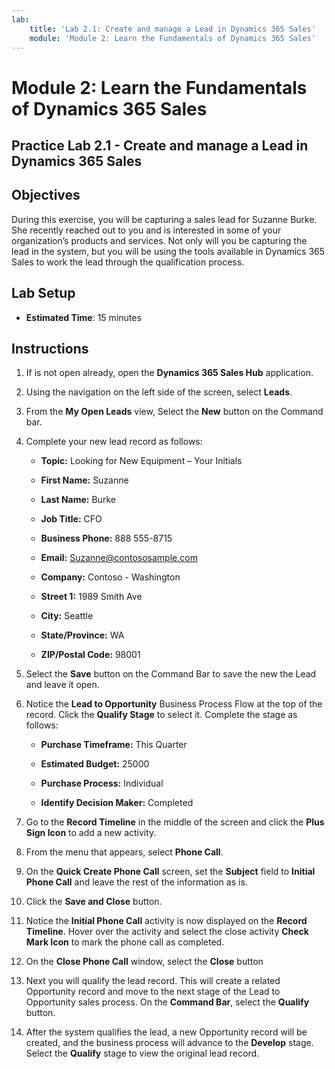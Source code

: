 ```yaml
---
lab:
    title: 'Lab 2.1: Create and manage a Lead in Dynamics 365 Sales'
    module: 'Module 2: Learn the Fundamentals of Dynamics 365 Sales'
---
```


Module 2: Learn the Fundamentals of Dynamics 365 Sales
========================

## Practice Lab 2.1 - Create and manage a Lead in Dynamics 365 Sales

## Objectives

During this exercise, you will be capturing a sales lead for Suzanne Burke. She recently reached out to you and is interested in some of your organization’s products and services. Not only will you be capturing the lead in the system, but you will be using the tools available in Dynamics 365 Sales to work the lead through the qualification process.


## Lab Setup

  - **Estimated Time**: 15 minutes

## Instructions

1. If is not open already, open the **Dynamics 365 Sales Hub** application. 

2. Using the navigation on the left side of the screen, select **Leads**. 

3. From the **My Open Leads** view, Select the **New** button on the Command bar.

4. Complete your new lead record as follows:

	- **Topic:** Looking for New Equipment – Your Initials

	- **First Name:** Suzanne

	- **Last Name:** Burke

	- **Job Title:** CFO

	- **Business Phone:** 888 555-8715

	- **Email:** Suzanne@contososample.com

	- **Company:** Contoso - Washington

	- **Street 1:** 1989 Smith Ave

	- **City:** Seattle

	- **State/Province:** WA

	- **ZIP/Postal Code:** 98001 

5. Select the **Save** button on the Command Bar to save the new the Lead and leave it open.

6. Notice the **Lead to Opportunity** Business Process Flow at the top of the record. Click the **Qualify Stage** to select it. Complete the stage as follows:

	- **Purchase Timeframe:** This Quarter

	- **Estimated Budget:** 25000 

	- **Purchase Process:** Individual

	- **Identify Decision Maker:** Completed

7. Go to the **Record Timeline** in the middle of the screen and click the **Plus Sign Icon** to add a new activity. 

8. From the menu that appears, select **Phone Call**.

9. On the **Quick Create Phone Call** screen, set the **Subject** field to **Initial Phone Call** and leave the rest of the information as is. 

10. Click the **Save and Close** button.

11. Notice the **Initial Phone Call** activity is now displayed on the **Record Timeline**. Hover over the activity and select the close activity **Check Mark Icon** to mark the phone call as completed. 

12. On the **Close Phone Call** window, select the **Close** button 

13. Next you will qualify the lead record. This will create a related Opportunity record and move to the next stage of the Lead to Opportunity sales process. On the **Command Bar**, select the **Qualify** button. 

14. After the system qualifies the lead, a new Opportunity record will be created, and the business process will advance to the **Develop** stage. Select the **Qualify** stage to view the original lead record. 
